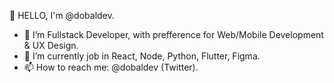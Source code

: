 👋 HELLO, I'm @dobaldev.

- 👀 I’m Fullstack Developer, with prefference for Web/Mobile Development & UX Design.
- 🌱 I’m currently job in React, Node, Python, Flutter, Figma.
- 📫 How to reach me: @dobaldev (Twitter).

<!---
adrieldobal/adrieldobal is a ✨ special ✨ repository because its `README.md` (this file) appears on your GitHub profile.
You can click the Preview link to take a look at your changes.
--->
